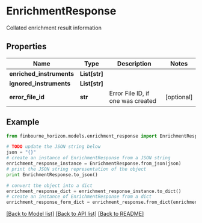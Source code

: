 # EnrichmentResponse

Collated enrichment result information

## Properties
Name | Type | Description | Notes
------------ | ------------- | ------------- | -------------
**enriched_instruments** | **List[str]** |  | 
**ignored_instruments** | **List[str]** |  | 
**error_file_id** | **str** | Error File ID, if one was created | [optional] 

## Example

```python
from finbourne_horizon.models.enrichment_response import EnrichmentResponse

# TODO update the JSON string below
json = "{}"
# create an instance of EnrichmentResponse from a JSON string
enrichment_response_instance = EnrichmentResponse.from_json(json)
# print the JSON string representation of the object
print EnrichmentResponse.to_json()

# convert the object into a dict
enrichment_response_dict = enrichment_response_instance.to_dict()
# create an instance of EnrichmentResponse from a dict
enrichment_response_form_dict = enrichment_response.from_dict(enrichment_response_dict)
```
[[Back to Model list]](../README.md#documentation-for-models) [[Back to API list]](../README.md#documentation-for-api-endpoints) [[Back to README]](../README.md)


